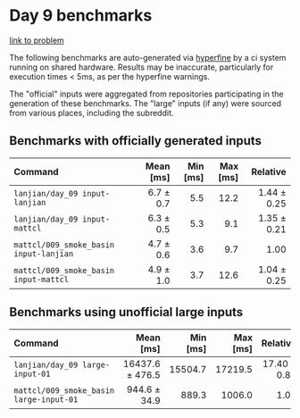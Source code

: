 # Day 9 benchmarks

[link to problem](http://adventofcode.com/2021/day/9)

The following benchmarks are auto-generated via [hyperfine](https://github.com/sharkdp/hyperfine) by a ci system running on shared hardware. Results may be inaccurate, particularly for execution times < 5ms, as per the hyperfine warnings.

The "official" inputs were aggregated from repositories participating in the generation of these benchmarks. The "large" inputs (if any) were sourced from various places, including the subreddit.

## Benchmarks with officially generated inputs
| Command | Mean [ms] | Min [ms] | Max [ms] | Relative |
|:---|---:|---:|---:|---:|
| `lanjian/day_09 input-lanjian` | 6.7 ± 0.7 | 5.5 | 12.2 | 1.44 ± 0.25 |
| `lanjian/day_09 input-mattcl` | 6.3 ± 0.5 | 5.3 | 9.1 | 1.35 ± 0.21 |
| `mattcl/009_smoke_basin input-lanjian` | 4.7 ± 0.6 | 3.6 | 9.7 | 1.00 |
| `mattcl/009_smoke_basin input-mattcl` | 4.9 ± 1.0 | 3.7 | 12.6 | 1.04 ± 0.25 |
## Benchmarks using unofficial large inputs
| Command | Mean [ms] | Min [ms] | Max [ms] | Relative |
|:---|---:|---:|---:|---:|
| `lanjian/day_09 large-input-01` | 16437.6 ± 476.5 | 15504.7 | 17219.5 | 17.40 ± 0.82 |
| `mattcl/009_smoke_basin large-input-01` | 944.6 ± 34.9 | 889.3 | 1006.0 | 1.00 |
